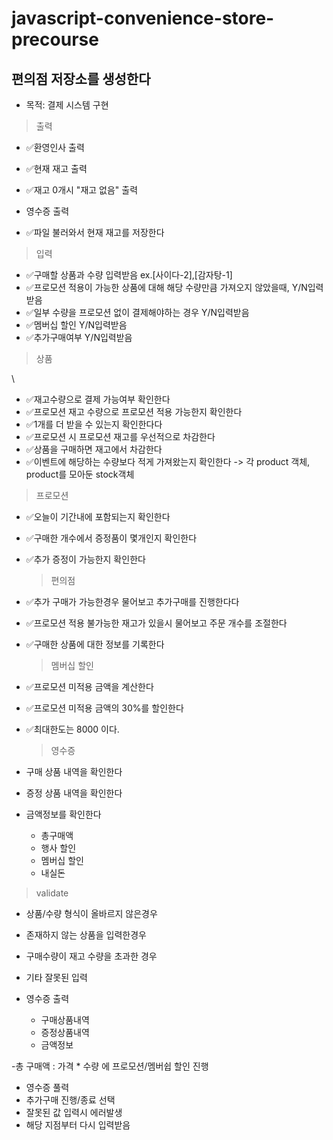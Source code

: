 # javascript-convenience-store-precourse

## 편의점 저장소를 생성한다

- 목적: 결제 시스템 구현

> 출력

- ✅환영인사 출력
- ✅현재 재고 출력
- ✅재고 0개시 "재고 없음" 출력
- 영수증 출력

- ✅파일 불러와서 현재 재고를 저장한다

> 입력

- ✅구매할 상품과 수량 입력받음 ex.[사이다-2],[감자탕-1]
- ✅프로모션 적용이 가능한 상품에 대해 해당 수량만큼 가져오지 않았을때, Y/N입력받음
- ✅일부 수량을 프로모션 없이 결제해야하는 경우 Y/N입력받음
- ✅멤버십 할인 Y/N입력받음
- ✅추가구매여부 Y/N입력받음

> 상품

\

- ✅재고수량으로 결제 가능여부 확인한다
- ✅프로모션 재고 수량으로 프로모션 적용 가능한지 확인한다
- ✅1개를 더 받을 수 있는지 확인한다다
- ✅프로모션 시 프로모션 재고를 우선적으로 차감한다
- ✅상품을 구매하면 재고에서 차감한다
- ✅이벤트에 해당하는 수량보다 적게 가져왔는지 확인한다
  -> 각 product 객체, product를 모아둔 stock객체

> 프로모션

- ✅오늘이 기간내에 포함되는지 확인한다
- ✅구매한 개수에서 증정품이 몇개인지 확인한다
- ✅추가 증정이 가능한지 확인한다

  > 편의점

- ✅추가 구매가 가능한경우 물어보고 추가구매를 진행한다다
- ✅프로모션 적용 불가능한 재고가 있을시 물어보고 주문 개수를 조절한다
- ✅구매한 상품에 대한 정보를 기록한다

  > 멤버십 할인

- ✅프로모션 미적용 금액을 계산한다
- ✅프로모션 미적용 금액의 30%를 할인한다
- ✅최대한도는 8000 이다.

  > 영수증

- 구매 상품 내역을 확인한다
- 증정 상품 내역을 확인한다
- 금액정보를 확인한다
  - 총구매액
  - 행사 할인
  - 멤버십 할인
  - 내실돈

> validate

- 상품/수량 형식이 올바르지 않은경우
- 존재하지 않는 상품을 입력한경우
- 구매수량이 재고 수량을 초과한 경우
- 기타 잘못된 입력

- 영수증 출력
  - 구매상품내역
  - 증정상품내역
  - 금액정보

-총 구매액 : 가격 \* 수량 에 프로모션/멤버쉽 할인 진행

- 영수증 풀력
- 추가구매 진행/종료 선택
- 잘못된 값 입력시 에러발생
- 해당 지점부터 다시 입력받음
